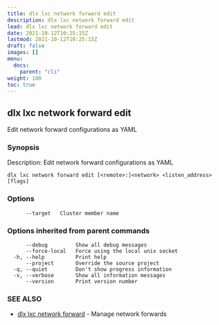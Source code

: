 ```yaml
---
title: dlx lxc network forward edit
description: dlx lxc network forward edit
lead: dlx lxc network forward edit
date: 2021-10-12T10:25:15Z
lastmod: 2021-10-12T10:25:15Z
draft: false
images: []
menu:
  docs:
    parent: "cli"
weight: 100
toc: true
---
```

## dlx lxc network forward edit

Edit network forward configurations as YAML

### Synopsis

Description:
  Edit network forward configurations as YAML



```
dlx lxc network forward edit [<remote>:]<network> <listen_address> [flags]
```

### Options

```
      --target   Cluster member name
```

### Options inherited from parent commands

```
      --debug         Show all debug messages
      --force-local   Force using the local unix socket
  -h, --help          Print help
      --project       Override the source project
  -q, --quiet         Don't show progress information
  -v, --verbose       Show all information messages
      --version       Print version number
```

### SEE ALSO

* [dlx lxc network forward](/docs/cmd/dlx_lxc_network_forward)	 - Manage network forwards

